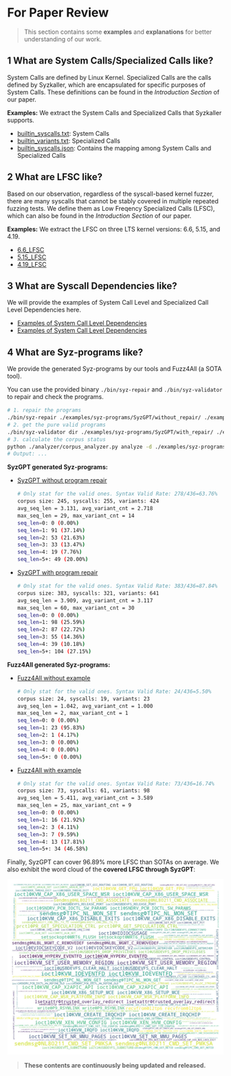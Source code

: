 # For Paper Review

> This section contains some **examples** and **explanations** for better understanding of our work.


## 1 What are System Calls/Specialized Calls like?

System Calls are defined by Linux Kernel. Specialized Calls are the calls defined by Syzkaller, which are encapsulated for specific purposes of System Calls. 
These definitions can be found in the *Introduction Section* of our paper.

**Examples:** We extract the System Calls and Specialized Calls that Syzkaller supports.

- [builtin_syscalls.txt](./data/builtin_syscalls.txt): System Calls
- [builtin_variants.txt](./data/builtin_variants.txt): Specialized Calls
- [builtin_syscalls.json](./data/builtin_syscalls.json): Contains the mapping among System Calls and Specialized Calls


## 2 What are LFSC like?

Based on our observation, regardless of the syscall-based kernel fuzzer, there are many syscalls that cannot be stably covered in multiple repeated fuzzing tests.
We define them as Low Freqency Specialized Calls (LFSC), which can also be found in the *Introduction Section* of our paper.

**Examples:** We extract the LFSC on three LTS kernel versions: 6.6, 5.15, and 4.19.

- [6.6_LFSC](./data/6.6_LFSC)
- [5.15_LFSC](./data/5.15_LFSC)
- [4.19_LFSC](./data/4.19_LFSC)


## 3 What are Syscall Dependencies like?

We will provide the examples of System Call Level and Specialized Call Level Dependencies here.

- [Examples of System Call Level Dependencies](./examples/dependencies/call_dependencies.json)
- [Examples of System Call Level Dependencies](./examples/dependencies/syz_dependencies.json)


## 4 What are Syz-programs like?

We provide the generated Syz-programs by our tools and Fuzz4All (a SOTA tool).

You can use the provided binary `./bin/syz-repair` and `./bin/syz-validator` to repair and check the programs.

```bash
# 1. repair the programs
./bin/syz-repair ./examples/syz-programs/SyzGPT/without_repair/ ./examples/syz-programs/SyzGPT/with_repair/
# 2. get the pure valid programs
./bin/syz-validator dir ./examples/syz-programs/SyzGPT/with_repair/ ./examples/syz-programs/SyzGPT/with_repair_valid/
# 3. calculate the corpus status
python ./analyzer/corpus_analyzer.py analyze -d ./examples/syz-programs/SyzGPT/with_repair_valid/
# Output: ...
```

**SyzGPT generated Syz-programs:**

- [SyzGPT without program repair](./examples/syz-programs/SyzGPT/without_repair/)

    ```bash
    # Only stat for the valid ones. Syntax Valid Rate: 278/436=63.76%
    corpus size: 245, syscalls: 255, variants: 424
    avg_seq_len = 3.131, avg_variant_cnt = 2.718
    max_seq_len = 29, max_variant_cnt = 14
    seq_len=0: 0 (0.00%)
    seq_len=1: 91 (37.14%)
    seq_len=2: 53 (21.63%)
    seq_len=3: 33 (13.47%)
    seq_len=4: 19 (7.76%)
    seq_len=5+: 49 (20.00%)
    ```

- [SyzGPT with program repair](./examples/syz-programs/SyzGPT/with_repair/)

    ```bash
    # Only stat for the valid ones. Syntax Valid Rate: 383/436=87.84%
    corpus size: 383, syscalls: 321, variants: 641
    avg_seq_len = 3.909, avg_variant_cnt = 3.117
    max_seq_len = 60, max_variant_cnt = 30
    seq_len=0: 0 (0.00%)
    seq_len=1: 98 (25.59%)
    seq_len=2: 87 (22.72%)
    seq_len=3: 55 (14.36%)
    seq_len=4: 39 (10.18%)
    seq_len=5+: 104 (27.15%)
    ```

**Fuzz4All generated Syz-programs:**

- [Fuzz4All without example](./examples/syz-programs/Fuzz4All/without_example/)

    ```bash
    # Only stat for the valid ones. Syntax Valid Rate: 24/436=5.50%
    corpus size: 24, syscalls: 19, variants: 23
    avg_seq_len = 1.042, avg_variant_cnt = 1.000
    max_seq_len = 2, max_variant_cnt = 1
    seq_len=0: 0 (0.00%)
    seq_len=1: 23 (95.83%)
    seq_len=2: 1 (4.17%)
    seq_len=3: 0 (0.00%)
    seq_len=4: 0 (0.00%)
    seq_len=5+: 0 (0.00%)
    ```

- [Fuzz4All with example](./examples/syz-programs/Fuzz4All/with_example/)

    ```bash
    # Only stat for the valid ones. Syntax Valid Rate: 73/436=16.74%
    corpus size: 73, syscalls: 61, variants: 98
    avg_seq_len = 5.411, avg_variant_cnt = 3.589
    max_seq_len = 25, max_variant_cnt = 9
    seq_len=0: 0 (0.00%)
    seq_len=1: 16 (21.92%)
    seq_len=2: 3 (4.11%)
    seq_len=3: 7 (9.59%)
    seq_len=4: 13 (17.81%)
    seq_len=5+: 34 (46.58%)
    ```


Finally, SyzGPT can cover 96.89% more LFSC than SOTAs on average. We also exhibit the word cloud of the **covered LFSC through SyzGPT**:

![word_cloud_of_covered_LFSC_by_SyzGPT](./data/wordcloud_covered_LFSC.png)



> **These contents are continuously being updated and released.**